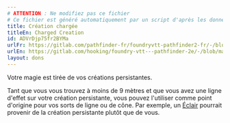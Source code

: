 ```yaml
---
# ATTENTION : Ne modifiez pas ce fichier
# Ce fichier est généré automatiquement par un script d'après les données du module Foundry VTT officiel et de sa traduction
title: Création chargée
titleEn: Charged Creation
id: ADVrDjp75fr2BYMa
urlFr: https://gitlab.com/pathfinder-fr/foundryvtt-pathfinder2-fr/-/blob/master/data/feats/ADVrDjp75fr2BYMa.htm
urlEn: https://gitlab.com/hooking/foundry-vtt---pathfinder-2e/-/blob/master/packs/data/feats.db/charged-creation.json
layout: dons
---
```

Votre magie est tirée de vos créations persistantes.

Tant que vous vous trouvez à moins de 9 mètres et que vous avez une ligne d'effet sur votre création persistante, vous pouvez l'utiliser comme point d'origine pour vos sorts de ligne ou de cône. Par exemple, un [Éclair](../sorts/éclair.md) pourrait provenir de la création persistante plutôt que de vous.
